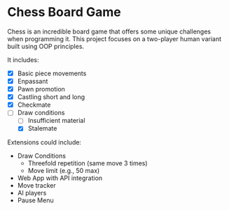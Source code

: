 # Chess Board Game

Chess is an incredible board game that offers some unique challenges when programming it. This project focuses on a two-player human variant built using OOP principles.

It includes:

- [X] Basic piece movements
- [X] Enpassant
- [X] Pawn promotion
- [X] Castling short and long
- [X] Checkmate
- [ ] Draw conditions
  - [ ] Insufficient material
  - [X] Stalemate

Extensions could include:

- Draw Conditions
  - Threefold repetition (same move 3 times)
  - Move limit (e.g., 50 max)
- Web App with API integration
- Move tracker
- AI players
- Pause Menu
